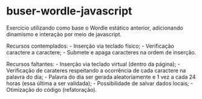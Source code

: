 # buser-wordle-javascript
Exercício utilizando como base o Wordle estático anterior, adicionando dinamismo e interação por meio de javascript.

Recursos contemplados:
    - Inserção via teclado físico;
    - Verificação caractere a caractere;
    - Submete e apaga caracteres na ordem de inserção.

Recursos faltantes:
    - Inserção via teclado virtual (dentro da página);
    - Verificação de carateres respeitando a ocorrência de cada caractere na palavra do dia;
    - Palavra do dia ser gerada aleatoriamente e 1 vez a cada 24 horas (essa última a ser validada);
    - Possibilidade de salvar dados locais;
    - Otimização do código (refatoração).
